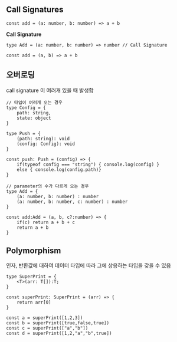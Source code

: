 ## Call Signatures

```TS
const add = (a: number, b: number) => a + b
```

**Call Signature**
```TS
type Add = (a: number, b: number) => number // Call Signature

const add = (a, b) => a + b
```

## 오버로딩
call signature 이 여러개 있을 때 발생함

```TS
// 타입이 여러개 오는 경우
type Config = {
    path: string,
    state: object
}

type Push = {
    (path: string): void
    (config: Config): void
}

const push: Push = (config) => {
    if(typeof config === "string") { console.log(config) }
    else { console.log(config.path)}
}

// parameter의 수가 다르게 오는 경우
type Add = {
    (a: number, b: number) : number
    (a: number, b: number, c: number) : number
}

const add:Add = (a, b, c?:number) => {
    if(c) return a + b + c
    return a + b
}
```

## Polymorphism

인자, 반환값에 대하여 데이터 타입에 따라 그에 상응하는 타입을 갖을 수 있음
```TS
type SuperPrint = {
    <T>(arr: T[]):T;
}

const superPrint: SuperPrint = (arr) => {
    return arr[0]
}

const a = superPrint([1,2,3])
const b = superPrint([true,false,true])
const c = superPrint(["a","b"])
const d = superPrint([1,2,"a","b",true])
```
